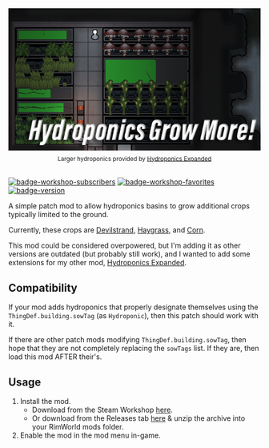 <div align="center">
    <a href="https://steamcommunity.com/sharedfiles/filedetails/?id=3005440209">
        <img src="./About/Preview.png" alt="Hydroponics Grow More">
    </a>
    <br>
    <sub>
        Larger hydroponics provided by <a href="https://github.com/Xevion/RimWorld-Hydroponics-Expanded">Hydroponics Expanded</a>
    </sub>
</div>
<br>

[![badge-workshop-subscribers]][workshop-hydroponics-grow-more] [![badge-workshop-favorites]][workshop-hydroponics-grow-more] [![badge-version]][workshop-hydroponics-grow-more]

A simple patch mod to allow hydroponics basins to grow additional crops typically limited to the ground.

Currently, these crops are [Devilstrand][rimworld-devilstrand], [Haygrass][rimworld-haygrass], and [Corn][rimworld-corn].

This mod could be considered overpowered, but I'm adding it as other versions are outdated (but probably still work), and I wanted to add some extensions for my other mod, [Hydroponics Expanded][github-hydroponics-expanded].

## Compatibility

If your mod adds hydroponics that properly designate themselves using the `ThingDef.building.sowTag` (as `Hydroponic`), then this patch should work with it.

If there are other patch mods modifying `ThingDef.building.sowTag`, then hope that they are not completely replacing the `sowTags` list. If they are, then load this mod AFTER their's.

## Usage

1. Install the mod.
    - Download from the Steam Workshop [here][workshop-hydroponics-grow-more].
    - Or download from the Releases tab [here][github-hydroponics-grow-more-release] & unzip the archive into your RimWorld mods folder.
2. Enable the mod in the mod menu in-game.

[workshop-hydroponics-grow-more]: https://steamcommunity.com/sharedfiles/filedetails/?id=3005440209
[github-hydroponics-grow-more-release]: https://github.com/Xevion/RimWorld-HydroponicsGrowMore/releases
[github-hydroponics-expanded]: https://github.com/Xevion/RimWorld-Hydroponics-Expanded
[rimworld-devilstrand]: https://rimworldwiki.com/wiki/Devilstrand
[rimworld-haygrass]: https://rimworldwiki.com/wiki/Haygrass
[rimworld-corn]: https://rimworldwiki.com/wiki/Corn
[badge-version]: https://img.shields.io/badge/built_for-RimWorld_1.5-blue
[badge-workshop-subscribers]: https://img.shields.io/endpoint.svg?url=https://shieldsio-steam-workshop.jross.me/3005440209/subscriptions-text
[badge-workshop-favorites]: https://img.shields.io/endpoint.svg?url=https://shieldsio-steam-workshop.jross.me/3005440209/favourites-text
